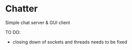 Chatter
=======

Simple chat server &amp; GUI client

TO DO:

- closing down of sockets and threads needs to be fixed
